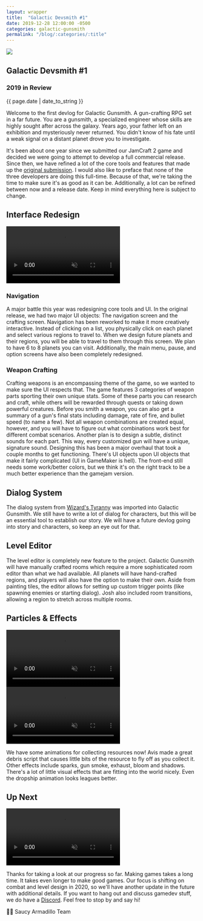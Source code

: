 ```yaml
---
layout: wrapper
title:  "Galactic Devsmith #1"
date: 2019-12-28 12:00:00 -0500
categories: galactic-gunsmith
permalink: "/blog/:categories/:title"
---
```


<img class="float" src="{{site.baseurl}}/assets/posts/2019-12-20-galactic-devsmith-1/gunsmith_title.png">

## <i class="fas fa-globe-europe"></i> Galactic Devsmith #1

### 2019 in Review

{{ page.date | date_to_string }}

Welcome to the first devlog for Galactic Gunsmith. A gun-crafting RPG set in a far future. You are a gunsmith, a specialized engineer whose skills are highly sought after across the galaxy. Years ago, your father left on an exhibition and mysteriously never returned. You didn't know of his fate until a weak signal on a distant planet drove you to investigate.

It's been about one year since we submitted our JamCraft 2 game and decided we were going to attempt to develop a full commercial release. Since then, we have refined a lot of the core tools and features that made up the [original submission](https://saucyarmadillogames.itch.io/galactic-gunsmith).
I would also like to preface that none of the three developers are doing this full-time. Because of that, we're taking the time to make sure it's as good as it can be. Additionally, a lot can be refined between now and a release date. Keep in mind everything here is subject to change.

## <i class="fas fa-globe-europe"></i> Interface Redesign

<video controls loop muted playsinline src="{{site.baseurl}}/assets/posts/2019-12-20-galactic-devsmith-1/ui.webm"></video>

### Navigation

A major battle this year was redesigning core tools and UI. In the original release, we had two major UI objects: The navigation screen and the crafting screen.
Navigation has been reworked to make it more creatively interactive. Instead of clicking on a list, you physically click on each planet and select various regions to travel to. When we design future planets and their regions, you will be able to travel to them through this screen. We plan to have 6 to 8 planets you can visit.
Additionally, the main menu, pause, and option screens have also been completely redesigned.

### Weapon Crafting

Crafting weapons is an encompassing theme of the game, so we wanted to make sure the UI respects that. The game features 3 categories of weapon parts sporting their own unique stats. Some of these parts you can research and craft, while others will be rewarded through quests or taking down powerful creatures. Before you smith a weapon, you can also get a summary of a gun's final stats including damage, rate of fire, and bullet speed (to name a few). Not all weapon combinations are created equal, however, and you will have to figure out what combinations work best for different combat scenarios.
Another plan is to design a subtle, distinct sounds for each part. This way, every customized gun will have a unique, signature sound.
Designing this has been a major overhaul that took a couple months to get functioning. There's UI objects upon UI objects that make it fairly complicated (UI in GameMaker is hell). The front-end still needs some work/better colors, but we think it's on the right track to be a much better experience than the gamejam version.

## <i class="fas fa-globe-europe"></i> Dialog System

The dialog system from [Wizard's Tyranny](https://saucyarmadillogames.itch.io/wizards-tyranny) was imported into Galactic Gunsmith. We still have to write a lot of dialog for characters, but this will be an essential tool to establish our story. We will have a future devlog going into story and characters, so keep an eye out for that.

## <i class="fas fa-globe-europe"></i> Level Editor

The level editor is completely new feature to the project. Galactic Gunsmith will have manually crafted rooms which require a more sophisticated room editor than what we had available. All planets will have hand-crafted regions, and players will also have the option to make their own. Aside from painting tiles, the editor allows for setting up custom trigger points (like spawning enemies or starting dialog). Josh also included room transitions, allowing a region to stretch across multiple rooms.

## <i class="fas fa-globe-europe"></i> Particles & Effects

<video controls loop muted playsinline src="{{site.baseurl}}/assets/posts/2019-12-20-galactic-devsmith-1/resource-collection.webm"></video>
<video controls loop muted playsinline src="{{site.baseurl}}/assets/posts/2019-12-20-galactic-devsmith-1/dropship.webm"></video>

We have some animations for collecting resources now! Avis made a great debris script that causes little bits of the resource to fly off as you collect it.
Other effects include sparks, gun smoke, exhaust, bloom and shadows. There's a lot of little visual effects that are fitting into the world nicely. Even the dropship animation looks leagues better.

## <i class="fas fa-globe-europe"></i> Up Next

<video controls loop muted playsinline src="{{site.baseurl}}/assets/posts/2019-12-20-galactic-devsmith-1/upnext.webm"></video>

Thanks for taking a look at our progress so far. Making games takes a long time. It takes even longer to make good games. Our focus is shifting on combat and level design in 2020, so we'll have another update in the future with additional details.
If you want to hang out and discuss gamedev stuff, we do have a [Discord](https://discord.gg/ed6JAZa). Feel free to stop by and say hi!

💖🚀 Saucy Armadillo Team
